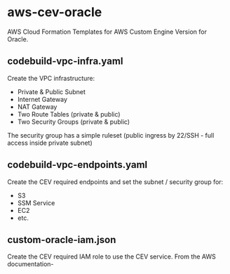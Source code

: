 # aws-cev-oracle
AWS Cloud Formation Templates for AWS Custom Engine Version for Oracle.

## codebuild-vpc-infra.yaml
Create the VPC infrastructure:
- Private & Public Subnet
- Internet Gateway
- NAT Gateway
- Two Route Tables (private & public)
- Two Security Groups (private & public)

The security group has a simple ruleset (public ingress by 22/SSH - full access inside private subnet)

## codebuild-vpc-endpoints.yaml
Create the CEV required endpoints and set the subnet / security group for:
- S3
- SSM Service
- EC2 
- etc.

## custom-oracle-iam.json
Create the CEV required IAM role to use the CEV service. From the AWS documentation-
